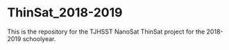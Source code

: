 # ThinSat_2018-2019

This is the repository for the TJHSST NanoSat ThinSat project for the 2018-2019 schoolyear.

